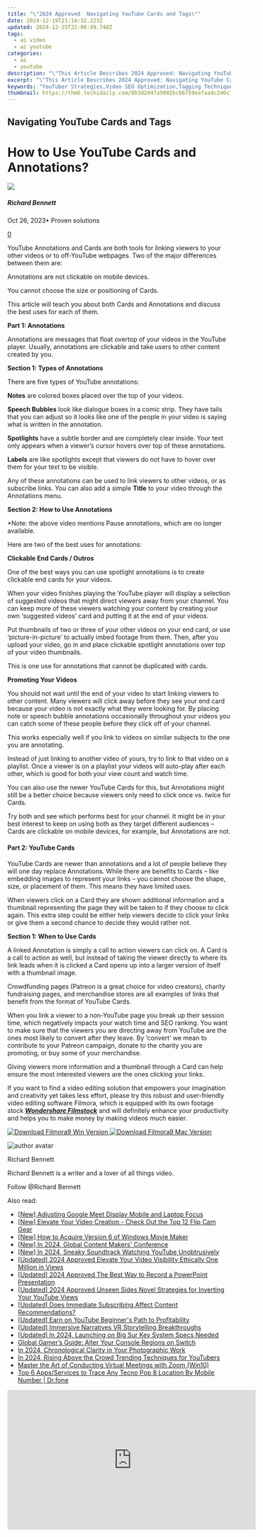 ```yaml
---
title: "\"2024 Approved  Navigating YouTube Cards and Tags\""
date: 2024-12-19T21:14:32.223Z
updated: 2024-12-25T22:00:49.748Z
tags:
  - ai video
  - ai youtube
categories:
  - ai
  - youtube
description: "\"This Article Describes 2024 Approved: Navigating YouTube Cards and Tags\""
excerpt: "\"This Article Describes 2024 Approved: Navigating YouTube Cards and Tags\""
keywords: "YouTuber Strategies,Video SEO Optimization,Tagging Techniques,Content Discovery on YouTube,Engaging YouTube Metadata,Cards in Video Marketing,Keywords for YouTube Videos"
thumbnail: https://thmb.techidaily.com/8b3d2d47a5002bc66759eafaa4c246c7aaef6efd4d358641ba5470b5ab5b74e3.jpg
---
```


## Navigating YouTube Cards and Tags

# How to Use YouTube Cards and Annotations?

![](https://images.wondershare.com/filmora/article-images/richard-bennett.jpg)

##### Richard Bennett

 Oct 26, 2023• Proven solutions

[0](#commentsBoxSeoTemplate)

YouTube Annotations and Cards are both tools for linking viewers to your other videos or to off-YouTube webpages. Two of the major differences between them are:

Annotations are not clickable on mobile devices.

You cannot choose the size or positioning of Cards.

This article will teach you about both Cards and Annotations and discuss the best uses for each of them.

**Part 1: Annotations**

Annotations are messages that float overtop of your videos in the YouTube player. Usually, annotations are clickable and take users to other content created by you.

**Section 1: Types of Annotations**

There are five types of YouTube annotations:

**Notes** are colored boxes placed over the top of your videos.

**Speech Bubbles** look like dialogue boxes in a comic strip. They have tails that you can adjust so it looks like one of the people in your video is saying what is written in the annotation.

**Spotlights** have a subtle border and are completely clear inside. Your text only appears when a viewer’s cursor hovers over top of these annotations.

**Labels** are like spotlights except that viewers do not have to hover over them for your text to be visible.

Any of these annotations can be used to link viewers to other videos, or as subscribe links. You can also add a simple **Title** to your video through the Annotations menu.

**Section 2: How to Use Annotations**

\*Note: the above video mentions Pause annotations, which are no longer available.

Here are two of the best uses for annotations:

**Clickable End Cards / Outros**

One of the best ways you can use spotlight annotations is to create clickable end cards for your videos.

When your video finishes playing the YouTube player will display a selection of suggested videos that might direct viewers away from your channel. You can keep more of these viewers watching your content by creating your own ‘suggested videos’ card and putting it at the end of your videos.

Put thumbnails of two or three of your other videos on your end card, or use ‘picture-in-picture’ to actually imbed footage from them. Then, after you upload your video, go in and place clickable spotlight annotations over top of your video thumbnails.

This is one use for annotations that cannot be duplicated with cards.

**Promoting Your Videos**

You should not wait until the end of your video to start linking viewers to other content. Many viewers will click away before they see your end card because your video is not exactly what they were looking for. By placing note or speech bubble annotations occasionally throughout your videos you can catch some of these people before they click off of your channel.

This works especially well if you link to videos on similar subjects to the one you are annotating.

Instead of just linking to another video of yours, try to link to that video on a playlist. Once a viewer is on a playlist your videos will auto-play after each other, which is good for both your view count and watch time.

You can also use the newer YouTube Cards for this, but Annotations might still be a better choice because viewers only need to click once vs. twice for Cards.

Try both and see which performs best for your channel. It might be in your best interest to keep on using both as they target different audiences – Cards are clickable on mobile devices, for example, but Annotations are not.

#### **Part 2: YouTube Cards**

YouTube Cards are newer than annotations and a lot of people believe they will one day replace Annotations. While there are benefits to Cards – like embedding images to represent your links – you cannot choose the shape, size, or placement of them. This means they have limited uses.

When viewers click on a Card they are shown additional information and a thumbnail representing the page they will be taken to if they choose to click again. This extra step could be either help viewers decide to click your links or give them a second chance to decide they would rather not.

**Section 1: When to Use Cards**

A linked Annotation is simply a call to action viewers can click on. A Card is a call to action as well, but instead of taking the viewer directly to where its link leads when it is clicked a Card opens up into a larger version of itself with a thumbnail image.

Crowdfunding pages (Patreon is a great choice for video creators), charity fundraising pages, and merchandise stores are all examples of links that benefit from the format of YouTube Cards.

When you link a viewer to a non-YouTube page you break up their session time, which negatively impacts your watch time and SEO ranking. You want to make sure that the viewers you are directing away from YouTube are the ones most likely to convert after they leave. By ‘convert’ we mean to contribute to your Patreon campaign, donate to the charity you are promoting, or buy some of your merchandise.

Giving viewers more information and a thumbnail through a Card can help ensure the most interested viewers are the ones clicking your links.

If you want to find a video editing solution that empowers your imagination and creativity yet takes less effort, please try this robust and user-friendly video editing software Filmora, which is equipped with its own footage stock **_[Wondershare Filmstock](https://www.filmstocks.com/?fs%5Fchannel=ws)_** and will definitely enhance your productivity and helps you to make money by making videos much easier.

[![Download Filmora9 Win Version](https://images.wondershare.com/filmora/guide/download-btn-win.jpg) ](https://tools.techidaily.com/wondershare/filmora/download/) [![Download Filmora9 Mac Version](https://images.wondershare.com/filmora/guide/download-btn-mac.jpg) ](https://tools.techidaily.com/wondershare/filmora/download/)

![author avatar](https://images.wondershare.com/filmora/article-images/richard-bennett.jpg)

Richard Bennett

Richard Bennett is a writer and a lover of all things video.

Follow @Richard Bennett

<ins class="adsbygoogle"
     style="display:block"
     data-ad-format="autorelaxed"
     data-ad-client="ca-pub-7571918770474297"
     data-ad-slot="1223367746"></ins>

<ins class="adsbygoogle"
     style="display:block"
     data-ad-client="ca-pub-7571918770474297"
     data-ad-slot="8358498916"
     data-ad-format="auto"
     data-full-width-responsive="true"></ins>

<span class="atpl-alsoreadstyle">Also read:</span>
<div><ul>
<li><a href="https://on-screen-recording.techidaily.com/new-adjusting-google-meet-display-mobile-and-laptop-focus/"><u>[New] Adjusting Google Meet Display Mobile and Laptop Focus</u></a></li>
<li><a href="https://youtube-webster.techidaily.com/levate-your-video-creation-check-out-the-top-12-flip-cam-gear/"><u>[New] Elevate Your Video Creation - Check Out the Top 12 Flip Cam Gear</u></a></li>
<li><a href="https://some-techniques.techidaily.com/new-how-to-acquire-version-6-of-windows-movie-maker/"><u>[New] How to Acquire Version 6 of Windows Movie Maker</u></a></li>
<li><a href="https://youtube-webster.techidaily.com/n-2024-global-content-makers-conference/"><u>[New] In 2024, Global Content Makers' Conference</u></a></li>
<li><a href="https://youtube-webster.techidaily.com/n-2024-sneaky-soundtrack-watching-youtube-unobtrusively/"><u>[New] In 2024, Sneaky Soundtrack Watching YouTube Unobtrusively</u></a></li>
<li><a href="https://youtube-webster.techidaily.com/ed-2024-approved-elevate-your-video-visibility-ethically-one-million-in-views/"><u>[Updated] 2024 Approved Elevate Your Video Visibility Ethically One Million in Views</u></a></li>
<li><a href="https://screen-sharing-recording.techidaily.com/updated-2024-approved-the-best-way-to-record-a-powerpoint-presentation/"><u>[Updated] 2024 Approved The Best Way to Record a PowerPoint Presentation</u></a></li>
<li><a href="https://youtube-webster.techidaily.com/ed-2024-approved-unseen-sides-novel-strategies-for-inverting-your-youtube-views/"><u>[Updated] 2024 Approved Unseen Sides Novel Strategies for Inverting Your YouTube Views</u></a></li>
<li><a href="https://youtube-webster.techidaily.com/ed-does-immediate-subscribing-affect-content-recommendations/"><u>[Updated] Does Immediate Subscribing Affect Content Recommendations?</u></a></li>
<li><a href="https://youtube-webster.techidaily.com/ed-earn-on-youtube-beginners-path-to-profitability/"><u>[Updated] Earn on YouTube Beginner's Path to Profitability</u></a></li>
<li><a href="https://some-knowledge.techidaily.com/updated-immersive-narratives-vr-storytelling-breakthroughs/"><u>[Updated] Immersive Narratives VR Storytelling Breakthroughs</u></a></li>
<li><a href="https://fox-access.techidaily.com/updated-in-2024-launching-on-big-sur-key-system-specs-needed/"><u>[Updated] In 2024, Launching on Big Sur Key System Specs Needed</u></a></li>
<li><a href="https://games-able.techidaily.com/global-gamers-guide-alter-your-console-regions-on-switch/"><u>Global Gamer’s Guide: Alter Your Console Regions on Switch</u></a></li>
<li><a href="https://fox-links.techidaily.com/in-2024-chronological-clarity-in-your-photographic-work/"><u>In 2024, Chronological Clarity in Your Photographic Work</u></a></li>
<li><a href="https://youtube-webster.techidaily.com/24-rising-above-the-crowd-trending-techniques-for-youtubers/"><u>In 2024, Rising Above the Crowd Trending Techniques for YouTubers</u></a></li>
<li><a href="https://article-tips.techidaily.com/master-the-art-of-conducting-virtual-meetings-with-zoom-win10/"><u>Master the Art of Conducting Virtual Meetings with Zoom (Win10)</u></a></li>
<li><a href="https://android-location-track.techidaily.com/top-6-appsservices-to-trace-any-tecno-pop-8-location-by-mobile-number-drfone-by-drfone-virtual-android/"><u>Top 6 Apps/Services to Trace Any Tecno Pop 8 Location By Mobile Number | Dr.fone</u></a></li>
</ul></div>

<!-- affiliate ads begin -->
<iframe width="560" height="315" src="https://www.youtube.com/embed/bofw6eJA7Bg?si=HM2gKZGH4L1otw3e" title="YouTube video player" frameborder="0" allow="accelerometer; autoplay; clipboard-write; encrypted-media; gyroscope; picture-in-picture; web-share" referrerpolicy="strict-origin-when-cross-origin" allowfullscreen></iframe>
<!-- affiliate ads end -->


